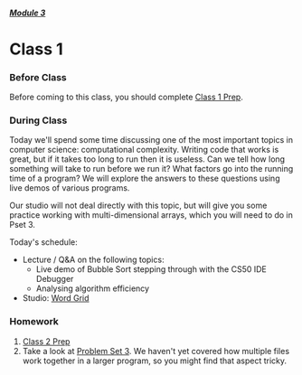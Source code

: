 ##### [Module 3](../..)

# Class 1

### Before Class
Before coming to this class, you should complete [Class 1 Prep](../class1-prep).

### During Class
Today we'll spend some time discussing one of the most important topics in computer science: computational complexity. Writing code that works is great, but if it takes too long to run then it is useless. Can we tell how long something will take to run before we run it? What factors go into the running time of a program? We will explore the answers to these questions using live demos of various programs.

Our studio will not deal directly with this topic, but will give you some practice working with multi-dimensional arrays, which you will need to do in Pset 3.

Today's schedule:
* Lecture / Q&A on the following topics:
  * Live demo of Bubble Sort stepping through with the CS50 IDE Debugger
  * Analysing algorithm efficiency
* Studio: [Word Grid](../studios/word-grid)

### Homework
1. [Class 2 Prep](../class2-prep)
2. Take a look at [Problem Set 3](../problem-set). We haven't yet covered how multiple files work together in a larger program, so you might find that aspect tricky. 

